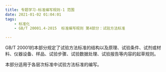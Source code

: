 ```yaml
---
title: 专题学习-标准编写规则-1 范围
date: 2021-01-02 01:04:01
tags: 
	- 标准化
	- GB/T 20001.4-2015  标准编写规则 第4部分：试验方法标准

---
```




GB/T 20001的本部分规定了试验方法标准的结构以及原理、试验条件、试剂或材料、仪器设备、样品、试验步骤、试验数据处理、试验报告等内容的起草规则。

本部分适用于各层次标准中试验方法标准的编写。

